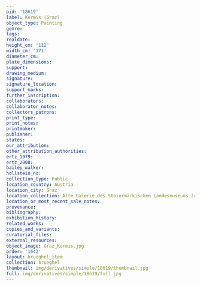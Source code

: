 ```yaml
---
pid: '18619'
label: Kermis (Graz)
object_type: Painting
genre: 
tags: 
realdate: 
height_cm: '112'
width_cm: '171'
diameter_cm: 
plate_dimensions: 
support: 
drawing_medium: 
signature: 
signature_location: 
support_marks: 
further_inscription: 
collaborators: 
collaborator_notes: 
collectors_patrons: 
print_type: 
print_notes: 
printmaker: 
publisher: 
states: 
our_attribution: 
other_attribution_authorities: 
ertz_1979: 
ertz_2008: 
bailey_walker: 
hollstein_no: 
collection_type: Public
location_country: Austria
location_city: Graz
location_collection: Alte Galerie des Steiermärkischen Landesmuseums Joanneum
location_or_most_recent_sale_notes: 
provenance: 
bibliography: 
exhibition_history: 
related_works: 
copies_and_variants: 
curatorial_files: 
external_resources: 
object_image: Graz_Kermis.jpg
order: '1642'
layout: brueghel_item
collection: brueghel
thumbnail: img/derivatives/simple/18619/thumbnail.jpg
full: img/derivatives/simple/18619/full.jpg
---
```

